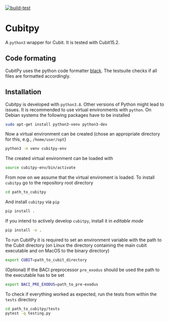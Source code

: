 [![build-test](https://github.com/imcs-compsim/cubitpy/actions/workflows/.github/workflows/build-test.yml/badge.svg)](https://github.com/imcs-compsim/cubitpy/actions/workflows/.github/workflows/build-test.yml)

# Cubitpy

A `python3` wrapper for Cubit. It is tested with Cubit15.2.

## Code formating

CubitPy uses the python code formatter [black](https://github.com/psf/black).
The testsuite checks if all files are formatted accordingly.

## Installation

Cubitpy is developed with `python3.8`.
Other versions of Python might lead to issues.
It is recommended to use virtual environments with `python`.
On Debian systems the following packages have to be installed
```bash
sudo apt-get install python3-venv python3-dev
```

Now a virtual environment can be created (chose an appropriate directory for this, e.g., `/home/user/opt`)
```bash
python3 -m venv cubitpy-env
```

The created virtual environment can be loaded with
```bash
source cubitpy-env/bin/activate
```

From now on we assume that the virtual enviroment is loaded.
To install `cubitpy` go to the repository root directory
```bash
cd path_to_cubitpy
```

And install `cubitpy` via `pip`
```bash
pip install .
```

If you intend to actively develop `cubitpy`, install it in *editable mode*
```bash
pip install -e .
```

To run CubitPy it is required to set an environment variable with the path to the Cubit directory (on Linux the directory containing the main cubit executable and on MacOS to the binary directory)
```bash
export CUBIT=path_to_cubit_directory
```

(Optional) If the BACI preprocessor `pre_exodus` should be used the path to the executable has to be set
```bash
export BACI_PRE_EXODUS=path_to_pre-exodus
```

To check if everything worked as expected, run the tests from within the `tests` directory
```bash
cd path_to_cubitpy/tests
pytest -q testing.py 
```

